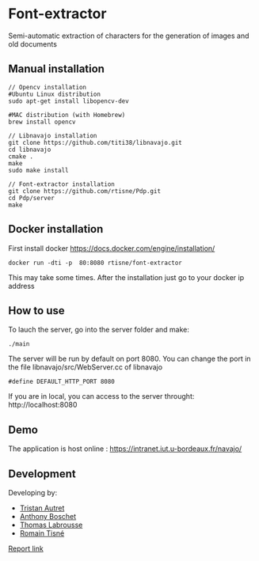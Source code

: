 # Font-extractor

Semi-automatic extraction of characters for the generation of images and old documents


## Manual installation
```
// Opencv installation
#Ubuntu Linux distribution
sudo apt-get install libopencv-dev
    
#MAC distribution (with Homebrew)
brew install opencv

// Libnavajo installation
git clone https://github.com/titi38/libnavajo.git
cd libnavajo
cmake .
make
sudo make install
    
// Font-extractor installation
git clone https://github.com/rtisne/Pdp.git
cd Pdp/server
make
```

## Docker installation
First install docker https://docs.docker.com/engine/installation/
```    
docker run -dti -p  80:8080 rtisne/font-extractor
```

This may take some times.
After the installation just go to your docker ip address 

## How to use
To lauch the server, go into the server folder and make:
```    
./main
```
The server will be run by default on port 8080.
You can change the port in the file libnavajo/src/WebServer.cc of libnavajo

```#define DEFAULT_HTTP_PORT 8080```

If you are in local, you can access to the server throught: http://localhost:8080

## Demo
The application is host online :
https://intranet.iut.u-bordeaux.fr/navajo/

## Development
Developing by:
* [Tristan Autret](https://github.com/tautret)
* [Anthony Boschet](https://github.com/aboschet)
* [Thomas Labrousse](https://github.com/Shqrk)
* [Romain Tisné](https://github.com/rtisne)

[Report link]()